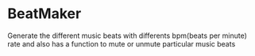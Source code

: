 # BeatMaker
Generate the different music beats with differents bpm(beats per minute) rate and also has a function to mute or unmute particular music beats
